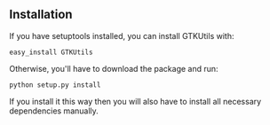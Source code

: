 Installation
------------

If you have setuptools installed, you can install GTKUtils with:

    easy_install GTKUtils

Otherwise, you'll have to download the package and run:

    python setup.py install

If you install it this way then you will also have to install all necessary
dependencies manually.
